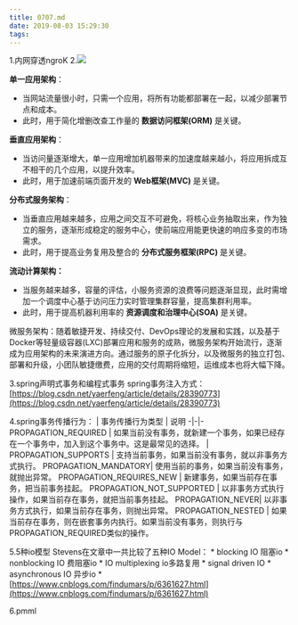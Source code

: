 ```yaml
---
title: 0707.md
date: 2019-08-03 15:29:30
tags:
---
```

1.内网穿透ngroK
2.![](https://images2018.cnblogs.com/blog/285763/201803/285763-20180323181537569-1503126306.png)

**单一应用架构**：

*   当网站流量很小时，只需一个应用，将所有功能都部署在一起，以减少部署节点和成本。
*   此时，用于简化增删改查工作量的 **数据访问框架(ORM)** 是关键。

**垂直应用架构**：

*   当访问量逐渐增大，单一应用增加机器带来的加速度越来越小，将应用拆成互不相干的几个应用，以提升效率。
*   此时，用于加速前端页面开发的 **Web框架(MVC)** 是关键。

**分布式服务架构**：

*   当垂直应用越来越多，应用之间交互不可避免，将核心业务抽取出来，作为独立的服务，逐渐形成稳定的服务中心，使前端应用能更快速的响应多变的市场需求。
*   此时，用于提高业务复用及整合的 **分布式服务框架(RPC)** 是关键。

**流动计算架构：**

*   当服务越来越多，容量的评估，小服务资源的浪费等问题逐渐显现，此时需增加一个调度中心基于访问压力实时管理集群容量，提高集群利用率。
*   此时，用于提高机器利用率的 **资源调度和治理中心(SOA)** 是关键。

微服务架构：随着敏捷开发、持续交付、DevOps理论的发展和实践，以及基于Docker等轻量级容器(LXC)部署应用和服务的成熟，微服务架构开始流行，逐渐成为应用架构的未来演进方向。通过服务的原子化拆分，以及微服务的独立打包、部署和升级，小团队敏捷缴费，应用的交付周期将缩短，运维成本也将大幅下降。


3.spring声明式事务和编程式事务
spring事务注入方式：
[https://blog.csdn.net/yaerfeng/article/details/28390773](https://blog.csdn.net/yaerfeng/article/details/28390773)

4.spring事务传播行为：
| 事务传播行为类型 | 说明
-|-|-
PROPAGATION_REQUIRED | 如果当前没有事务，就新建一个事务，如果已经存在一个事务中，加入到这个事务中。这是最常见的选择。 |
PROPAGATION_SUPPORTS | 支持当前事务，如果当前没有事务，就以非事务方式执行。
PROPAGATION_MANDATORY| 使用当前的事务，如果当前没有事务，就抛出异常。
PROPAGATION_REQUIRES_NEW | 新建事务，如果当前存在事务，把当前事务挂起。
PROPAGATION_NOT_SUPPORTED | 以非事务方式执行操作，如果当前存在事务，就把当前事务挂起。
PROPAGATION_NEVER| 以非事务方式执行，如果当前存在事务，则抛出异常。
PROPAGATION_NESTED | 如果当前存在事务，则在嵌套事务内执行。如果当前没有事务，则执行与PROPAGATION_REQUIRED类似的操作。

 5.5种io模型
 Stevens在文章中一共比较了五种IO Model：
    * blocking IO  阻塞io
    * nonblocking IO  费阻塞io
    * IO multiplexing  io多路复用
    * signal driven IO
    * asynchronous IO   异步io
    * [https://www.cnblogs.com/findumars/p/6361627.html](https://www.cnblogs.com/findumars/p/6361627.html)

6.pmml